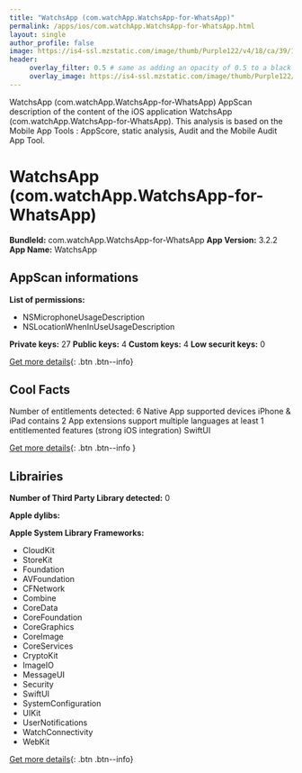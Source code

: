 ```yaml
---
title: "WatchsApp (com.watchApp.WatchsApp-for-WhatsApp)"
permalink: /apps/ios/com.watchApp.WatchsApp-for-WhatsApp.html
layout: single
author_profile: false
image: https://is4-ssl.mzstatic.com/image/thumb/Purple122/v4/18/ca/39/18ca39a3-2456-fffa-9e35-9eea2ed2b94c/AppIcon-0-1x_U007emarketing-0-7-0-85-220.png/512x512bb.jpg
header: 
     overlay_filter: 0.5 # same as adding an opacity of 0.5 to a black background
     overlay_image: https://is4-ssl.mzstatic.com/image/thumb/Purple122/v4/18/ca/39/18ca39a3-2456-fffa-9e35-9eea2ed2b94c/AppIcon-0-1x_U007emarketing-0-7-0-85-220.png/512x512bb.jpg
---
```

WatchsApp (com.watchApp.WatchsApp-for-WhatsApp) AppScan description of the content of the iOS application WatchsApp (com.watchApp.WatchsApp-for-WhatsApp). This analysis is based on the Mobile App Tools : AppScore, static analysis, Audit and the Mobile Audit App Tool.

# WatchsApp (com.watchApp.WatchsApp-for-WhatsApp)

**BundleId:** com.watchApp.WatchsApp-for-WhatsApp
**App Version:** 3.2.2
**App Name:** WatchsApp


## AppScan informations 

**List of permissions:** 
- NSMicrophoneUsageDescription
- NSLocationWhenInUseUsageDescription
  
  
**Private keys:** 27
**Public keys:** 4
**Custom keys:** 4
**Low securit keys:** 0
  
[Get more details](/pricing.html){: .btn .btn--info}

## Cool Facts

Number of entitlements detected: 6
Native App
supported devices iPhone & iPad
contains 2 App extensions
support multiple languages
at least 1 entitlemented features (strong iOS integration)
SwiftUI
  
[Get more details](/pricing.html){: .btn .btn--info }

## Librairies 
**Number of Third Party Library detected:** 0


**Apple dylibs:**


**Apple System Library Frameworks:**
- CloudKit
- StoreKit
- Foundation
- AVFoundation
- CFNetwork
- Combine
- CoreData
- CoreFoundation
- CoreGraphics
- CoreImage
- CoreServices
- CryptoKit
- ImageIO
- MessageUI
- Security
- SwiftUI
- SystemConfiguration
- UIKit
- UserNotifications
- WatchConnectivity
- WebKit


  
[Get more details](/pricing.html){: .btn .btn--info}

